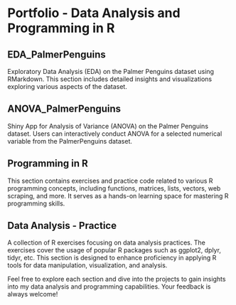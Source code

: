 # Portfolio - Data Analysis and Programming in R

## EDA_PalmerPenguins
Exploratory Data Analysis (EDA) on the Palmer Penguins dataset using RMarkdown. This section includes detailed insights and visualizations exploring various aspects of the dataset.

## ANOVA_PalmerPenguins
Shiny App for Analysis of Variance (ANOVA) on the Palmer Penguins dataset. Users can interactively conduct ANOVA for a selected numerical variable from the PalmerPenguins dataset.

## Programming in R
This section contains exercises and practice code related to various R programming concepts, including functions, matrices, lists, vectors, web scraping, and more. It serves as a hands-on learning space for mastering R programming skills.

## Data Analysis - Practice
A collection of R exercises focusing on data analysis practices. The exercises cover the usage of popular R packages such as ggplot2, dplyr, tidyr, etc. This section is designed to enhance proficiency in applying R tools for data manipulation, visualization, and analysis.

Feel free to explore each section and dive into the projects to gain insights into my data analysis and programming capabilities. Your feedback is always welcome!
